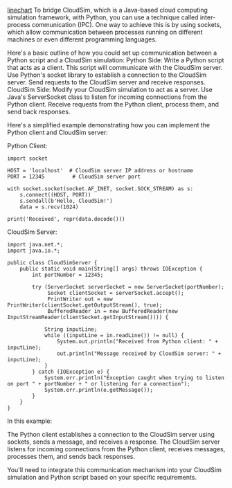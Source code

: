 [linechart](https://youtu.be/ioeBSuc16iw?si=XRhMolwKmYWcuRLa)
To bridge CloudSim, which is a Java-based cloud computing simulation framework, with Python, you can use a technique called inter-process communication (IPC). One way to achieve this is by using sockets, which allow communication between processes running on different machines or even different programming languages.

Here's a basic outline of how you could set up communication between a Python script and a CloudSim simulation:
    Python Side:
        Write a Python script that acts as a client. This script will communicate with the CloudSim server.
        Use Python's socket library to establish a connection to the CloudSim server.
        Send requests to the CloudSim server and receive responses.
    CloudSim Side:
        Modify your CloudSim simulation to act as a server.
        Use Java's ServerSocket class to listen for incoming connections from the Python client.
        Receive requests from the Python client, process them, and send back responses.

Here's a simplified example demonstrating how you can implement the Python client and CloudSim server:

Python Client:

    import socket
    
    HOST = 'localhost'  # CloudSim server IP address or hostname
    PORT = 12345         # CloudSim server port
    
    with socket.socket(socket.AF_INET, socket.SOCK_STREAM) as s:
        s.connect((HOST, PORT))
        s.sendall(b'Hello, CloudSim!')
        data = s.recv(1024)
    
    print('Received', repr(data.decode()))

CloudSim Server:
    
    import java.net.*;
    import java.io.*;
    
    public class CloudSimServer {
        public static void main(String[] args) throws IOException {
            int portNumber = 12345;
    
            try (ServerSocket serverSocket = new ServerSocket(portNumber);
                 Socket clientSocket = serverSocket.accept();
                 PrintWriter out = new PrintWriter(clientSocket.getOutputStream(), true);
                 BufferedReader in = new BufferedReader(new InputStreamReader(clientSocket.getInputStream()))) {
    
                String inputLine;
                while ((inputLine = in.readLine()) != null) {
                    System.out.println("Received from Python client: " + inputLine);
                    out.println("Message received by CloudSim server: " + inputLine);
                }
            } catch (IOException e) {
                System.err.println("Exception caught when trying to listen on port " + portNumber + " or listening for a connection");
                System.err.println(e.getMessage());
            }
        }
    }

In this example:

 The Python client establishes a connection to the CloudSim server using sockets, sends a message, and receives a response.
 The CloudSim server listens for incoming connections from the Python client, receives messages, processes them, and sends back responses.

You'll need to integrate this communication mechanism into your CloudSim simulation and Python script based on your specific requirements.
